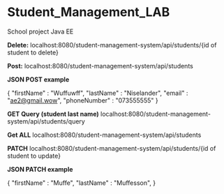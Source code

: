 # Student_Management_LAB
School project Java EE

**<Endpoints>**

**Delete:**
localhost:8080/student-management-system/api/students/{id of student to delete}

**Post:**
localhost:8080/student-management-system/api/students


**JSON POST example** 

{
	"firstName" : "Wuffuwff",
	"lastName" : "Niselander",
	"email" : "ae2@gmail.wow",
	"phoneNumber" : "073555555"
}

**GET Query (student last name)**
localhost:8080/student-management-system/api/students/query


**Get ALL**
localhost:8080/student-management-system/api/students

**PATCH**
localhost:8080/student-management-system/api/students/{id of student to update}


**JSON PATCH example** 

{
	"firstName" : "Muffe",
	"lastName" : "Muffesson",
}
